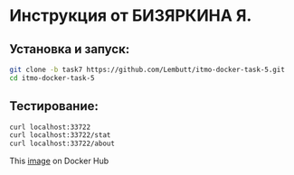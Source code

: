 # Инструкция от БИЗЯРКИНА Я.

## Установка и запуск:

```bash
git clone -b task7 https://github.com/Lembutt/itmo-docker-task-5.git
cd itmo-docker-task-5

```

## Тестирование:

```bash
curl localhost:33722
curl localhost:33722/stat
curl localhost:33722/about
```

This [image](https://hub.docker.com/repository/docker/lembutt/itmo-docker-task-5) on Docker Hub
